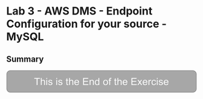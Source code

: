 # Lab 3 - AWS DMS - Endpoint Configuration for your source - MySQL





## Summary
<Summary place holder>

![](images/lab-end.png)
